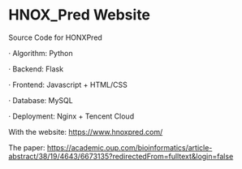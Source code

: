# HNOX_Pred Website
Source Code for HONXPred

· Algorithm: Python

· Backend: Flask

· Frontend: Javascript + HTML/CSS

· Database: MySQL

· Deployment: Nginx + Tencent Cloud

With the website:
https://www.hnoxpred.com/

The paper:
https://academic.oup.com/bioinformatics/article-abstract/38/19/4643/6673135?redirectedFrom=fulltext&login=false

